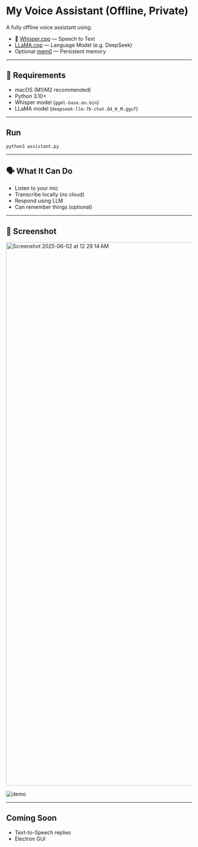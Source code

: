 # My Voice Assistant (Offline, Private)

A fully offline voice assistant using:

- 🎤 [Whisper.cpp](https://github.com/ggerganov/whisper.cpp) — Speech to Text  
-  [LLaMA.cpp](https://github.com/ggerganov/llama.cpp) — Language Model (e.g. DeepSeek)  
-  Optional [mem0](https://github.com/mem0ai/mem0) — Persistent memory  

---

## 🔧 Requirements

- macOS (M1/M2 recommended)
- Python 3.10+
- Whisper model (`ggml-base.en.bin`)
- LLaMA model (`deepseek-llm-7b-chat.Q4_K_M.gguf`)

---

## Run

```bash
python3 assistant.py
```

---

## 🗣️ What It Can Do

- Listen to your mic
- Transcribe locally (no cloud)
- Respond using LLM
- Can remember things (optional)

---

## 📸 Screenshot
<img width="1470" alt="Screenshot 2025-06-02 at 12 29 14 AM" src="https://github.com/user-attachments/assets/54a8b865-0d5e-4f7d-b111-69226123f8be" />

![demo](./examples/demo.png)

---

## Coming Soon

- Text-to-Speech replies
- Electron GUI

